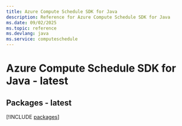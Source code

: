```yaml
---
title: Azure Compute Schedule SDK for Java
description: Reference for Azure Compute Schedule SDK for Java
ms.date: 09/02/2025
ms.topic: reference
ms.devlang: java
ms.service: computeschedule
---
```

# Azure Compute Schedule SDK for Java - latest
## Packages - latest
[!INCLUDE [packages](compute-schedule-index.md)]